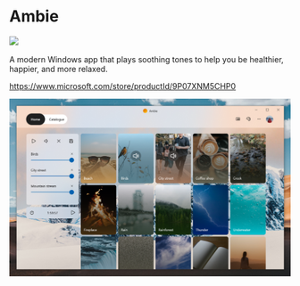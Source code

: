 # Ambie
<img src="https://raw.githubusercontent.com/jenius-apps/ambie/main/images/logo_transparent.png" width="250">


A modern Windows app that plays soothing tones to help you be healthier, happier, and more relaxed.


https://www.microsoft.com/store/productId/9P07XNM5CHP0

![](images/ambie_hero.png)